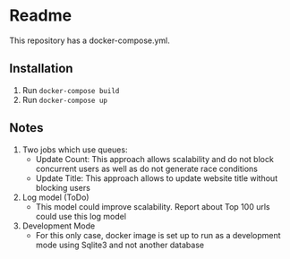 # Readme

This repository has a docker-compose.yml.

## Installation
1. Run `docker-compose build`
2. Run `docker-compose up`

## Notes
1. Two jobs which use queues:
    - Update Count: This approach allows scalability and do not block concurrent users as well as do not generate race conditions
    - Update Title: This approach allows to update website title without blocking users
2. Log model (ToDo)
    - This model could improve scalability. Report about Top 100 urls could use this log model
3. Development Mode
    - For this only case, docker image is set up to run as a development mode using Sqlite3 and not another database
